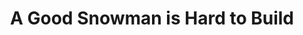 ---
title: A Good Snowman is Hard to Build
developer: Draknek
image: AGoodSnowmanIsHardToBuild.jpg
link: http://agoodsnowman.com
windows: http://store.steampowered.com/app/316610/
mac: http://store.steampowered.com/app/316610/
linux: http://store.steampowered.com/app/316610/
featured: true
---